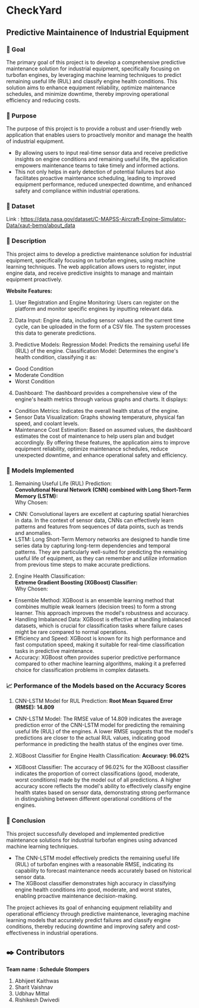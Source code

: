 # CheckYard
## Predictive Maintainence of Industrial Equipment
### 🎯 Goal
The primary goal of this project is to develop a comprehensive predictive maintenance solution for industrial equipment, specifically focusing on turbofan engines, by leveraging machine learning techniques to predict remaining useful life (RUL) and classify engine health conditions. This solution aims to enhance equipment reliability, optimize maintenance schedules, and minimize downtime, thereby improving operational efficiency and reducing costs.

### 🎯 Purpose
The purpose of this project is to provide a robust and user-friendly web application that enables users to proactively monitor and manage the health of industrial equipment.
- By allowing users to input real-time sensor data and receive predictive insights on engine conditions and remaining useful life, the application empowers maintenance teams to take timely and informed actions.
- This not only helps in early detection of potential failures but also facilitates proactive maintenance scheduling, leading to improved equipment performance, reduced unexpected downtime, and enhanced safety and compliance within industrial operations.

### 🧵 Dataset
Link : https://data.nasa.gov/dataset/C-MAPSS-Aircraft-Engine-Simulator-Data/xaut-bemq/about_data

### 🧾 Description
This project aims to develop a predictive maintenance solution for industrial equipment, specifically focusing on turbofan engines, using machine learning techniques. The web application allows users to register, input engine data, and receive predictive insights to manage and maintain equipment proactively.

**Website Features:**

1. User Registration and Engine Monitoring:
Users can register on the platform and monitor specific engines by inputting relevant data.

2. Data Input:
Engine data, including sensor values and the current time cycle, can be uploaded in the form of a CSV file. The system processes this data to generate predictions.

3. Predictive Models:
Regression Model: Predicts the remaining useful life (RUL) of the engine.
Classification Model: Determines the engine's health condition, classifying it as:
- Good Condition
- Moderate Condition
- Worst Condition

4. Dashboard:
The dashboard provides a comprehensive view of the engine's health metrics through various graphs and charts. It displays:
- Condition Metrics: Indicates the overall health status of the engine.
- Sensor Data Visualization: Graphs showing temperature, physical fan speed, and coolant levels.
- Maintenance Cost Estimation: Based on assumed values, the dashboard estimates the cost of maintenance to help users plan and budget accordingly.
By offering these features, the application aims to improve equipment reliability, optimize maintenance schedules, reduce unexpected downtime, and enhance operational safety and efficiency.

### 🚀 Models Implemented

1. Remaining Useful Life (RUL) Prediction: <br>
**Convolutional Neural Network (CNN) combined with Long Short-Term Memory (LSTM):**<br>
Why Chosen:<br>
- CNN: Convolutional layers are excellent at capturing spatial hierarchies in data. In the context of sensor data, CNNs can effectively learn patterns and features from sequences of data points, such as trends and anomalies.
- LSTM: Long Short-Term Memory networks are designed to handle time series data by capturing long-term dependencies and temporal patterns. They are particularly well-suited for predicting the remaining useful life of equipment, as they can remember and utilize information from previous time steps to make accurate predictions.

2. Engine Health Classification:<br>
**Extreme Gradient Boosting (XGBoost) Classifier:**<br>
Why Chosen:<br>
- Ensemble Method: XGBoost is an ensemble learning method that combines multiple weak learners (decision trees) to form a strong learner. This approach improves the model's robustness and accuracy.
- Handling Imbalanced Data: XGBoost is effective at handling imbalanced datasets, which is crucial for classification tasks where failure cases might be rare compared to normal operations.
- Efficiency and Speed: XGBoost is known for its high performance and fast computation speed, making it suitable for real-time classification tasks in predictive maintenance.
- Accuracy: XGBoost often provides superior predictive performance compared to other machine learning algorithms, making it a preferred choice for classification problems in complex datasets.

### 📈 Performance of the Models based on the Accuracy Scores

1. CNN-LSTM Model for RUL Prediction:
**Root Mean Squared Error (RMSE): 14.809**
- CNN-LSTM Model: The RMSE value of 14.809 indicates the average prediction error of the CNN-LSTM model for predicting the remaining useful life (RUL) of the engines. A lower RMSE suggests that the model's predictions are closer to the actual RUL values, indicating good performance in predicting the health status of the engines over time.

2. XGBoost Classifier for Engine Health Classification:
**Accuracy: 96.02%**
- XGBoost Classifier: The accuracy of 96.02% for the XGBoost classifier indicates the proportion of correct classifications (good, moderate, worst conditions) made by the model out of all predictions. A higher accuracy score reflects the model's ability to effectively classify engine health states based on sensor data, demonstrating strong performance in distinguishing between different operational conditions of the engines.

### 📢 Conclusion
This project successfully developed and implemented predictive maintenance solutions for industrial turbofan engines using advanced machine learning techniques.
- The CNN-LSTM model effectively predicts the remaining useful life (RUL) of turbofan engines with a reasonable RMSE, indicating its capability to forecast maintenance needs accurately based on historical sensor data.
- The XGBoost classifier demonstrates high accuracy in classifying engine health conditions into good, moderate, and worst states, enabling proactive maintenance decision-making.

The project achieves its goal of enhancing equipment reliability and operational efficiency through predictive maintenance, leveraging machine learning models that accurately predict failures and classify engine conditions, thereby reducing downtime and improving safety and cost-effectiveness in industrial operations.

## ✒️ Contributors <br>
**Team name : Schedule Stompers**
1) Abhijeet Kaithwas
2) Sharit Vaishnav   		
3) Udbhav Mittal
4) Rishikesh Dwivedi				

